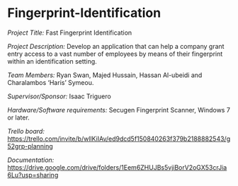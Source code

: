 # Fingerprint-Identification 
 
*Project Title:* Fast Fingerprint Identification 
 
*Project Description:* Develop an application that can help a company grant entry access to a vast number of employees by means of their fingerprint within an identification setting. 
 
*Team Members:* Ryan Swan, Majed Hussain, Hassan Al-ubeidi and Charalambos ‘Haris’ Symeou. 
 
*Supervisor/Sponsor:* Isaac Triguero 
 
*Hardware/Software requirements:* Secugen Fingerprint Scanner, Windows 7 or later. 
 
*Trello board:* https://trello.com/invite/b/wllKiIAv/ed9dcd5f150840263f379b2188882543/g52grp-planning 
 
*Documentation:* https://drive.google.com/drive/folders/1Eem6ZHUJBs5vjiBorV2oGX53crJia6Lu?usp=sharing 
